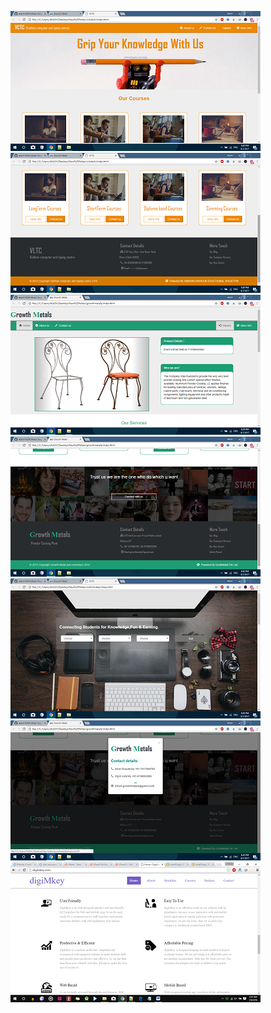 ![Alt text](https://github.com/akash14204/Website-Designs/blob/master/Screenshot/Screenshot%20(131).png)
![Alt text](https://github.com/akash14204/Website-Designs/blob/master/Screenshot/Screenshot%20(132).png)
![Alt text](https://github.com/akash14204/Website-Designs/blob/master/Screenshot/Screenshot%20(128).png)
![Alt text](https://github.com/akash14204/Website-Designs/blob/master/Screenshot/Screenshot%20(129).png)
![Alt text](https://github.com/akash14204/Website-Designs/blob/master/Screenshot/Screenshot%20(130).png)
![Alt text](https://github.com/akash14204/Website-Designs/blob/master/Screenshot/Screenshot%20(133).png)
![Alt text](https://github.com/akash14204/Website-Designs/blob/master/Screenshot/Screenshot%20(210).png)
